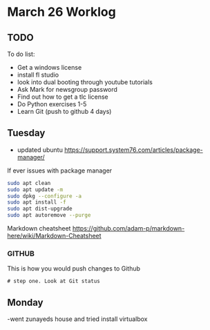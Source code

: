 # March 26 Worklog
## TODO

To do list:
- Get a windows license 
- install fl studio 
- look into dual booting through youtube tutorials 
- Ask Mark for newsgroup password 
- Find out how to get a tlc license 
- Do Python exercises 1-5
- Learn Git (push to github 4 days)


## Tuesday
- updated ubuntu
https://support.system76.com/articles/package-manager/

If ever issues with package manager
```bash
sudo apt clean
sudo apt update -m
sudo dpkg --configure -a
sudo apt install -f
sudo apt dist-upgrade
sudo apt autoremove --purge
```

Markdown cheatsheet
https://github.com/adam-p/markdown-here/wiki/Markdown-Cheatsheet

### GITHUB
This is how you would push changes to Github
```
# step one. Look at Git status 
```


## Monday
-went zunayeds house and tried install virtualbox